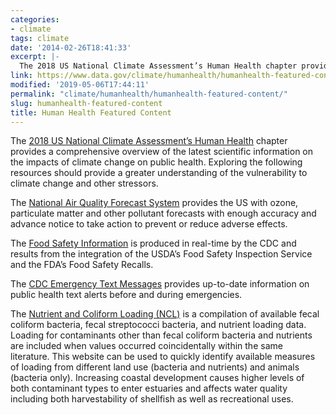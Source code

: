 ```yaml
---
categories:
- climate
tags: climate
date: '2014-02-26T18:41:33'
excerpt: |-
  The 2018 US National Climate Assessment’s Human Health chapter provides a comprehensive overview of the latest scientific information on the impacts of climate change on public health…
link: https://www.data.gov/climate/humanhealth/humanhealth-featured-content/
modified: '2019-05-06T17:44:11'
permalink: "climate/humanhealth/humanhealth-featured-content/"
slug: humanhealth-featured-content
title: Human Health Featured Content
---
```


The [2018 US National Climate Assessment’s Human Health](https://nca2018.globalchange.gov/chapter/14/) chapter provides a comprehensive overview of the latest scientific information on the impacts of climate change on public health. Exploring the following resources should provide a greater understanding of the vulnerability to climate change and other stressors.

The [National Air Quality Forecast System](https://www.weather.gov/sti/stimodeling_airquality) provides the US with ozone, particulate matter and other pollutant forecasts with enough accuracy and advance notice to take action to prevent or reduce adverse effects.

The [Food Safety Information](https://catalog.data.gov/dataset/food-safety-information-rss-feed) is produced in real-time by the CDC and results from the integration of the USDA’s Food Safety Inspection Service and the FDA’s Food Safety Recalls.

The [CDC Emergency Text Messages](https://catalog.data.gov/dataset/cdc-emergency-text-messages) provides up-to-date information on public health text alerts before and during emergencies.

The [Nutrient and Coliform Loading (NCL)](https://products.coastalscience.noaa.gov/ncl/) is a compilation of available fecal coliform bacteria, fecal streptococci bacteria, and nutrient loading data. Loading for contaminants other than fecal coliform bacteria and nutrients are included when values occurred coincidentally within the same literature. This website can be used to quickly identify available measures of loading from different land use (bacteria and nutrients) and animals (bacteria only). Increasing coastal development causes higher levels of both contaminant types to enter estuaries and affects water quality including both harvestability of shellfish as well as recreational uses.
